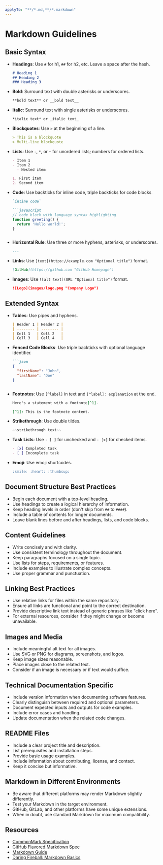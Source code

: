 ```yaml
---
applyTo: "**/*.md,**/*.markdown"
---
```

# Markdown Guidelines

## Basic Syntax

- **Headings**: Use `#` for h1, `##` for h2, etc. Leave a space after the hash.
  ```markdown
  # Heading 1
  ## Heading 2
  ### Heading 3
  ```

- **Bold**: Surround text with double asterisks or underscores.
  ```markdown
  **bold text** or __bold text__
  ```

- **Italic**: Surround text with single asterisks or underscores.
  ```markdown
  *italic text* or _italic text_
  ```

- **Blockquotes**: Use `>` at the beginning of a line.
  ```markdown
  > This is a blockquote
  > Multi-line blockquote
  ```

- **Lists**: Use `-`, `*`, or `+` for unordered lists; numbers for ordered lists.
  ```markdown
  - Item 1
  - Item 2
    - Nested item
  
  1. First item
  2. Second item
  ```

- **Code**: Use backticks for inline code, triple backticks for code blocks.
  ```markdown
  `inline code`
  
  ```javascript
  // code block with language syntax highlighting
  function greeting() {
    return 'Hello world!';
  }
  ```
  ```

- **Horizontal Rule**: Use three or more hyphens, asterisks, or underscores.
  ```markdown
  ---
  ```

- **Links**: Use `[text](https://example.com "Optional title")` format.
  ```markdown
  [GitHub](https://github.com "GitHub Homepage")
  ```

- **Images**: Use `![alt text](URL "Optional title")` format.
  ```markdown
  ![Logo](images/logo.png "Company Logo")
  ```

## Extended Syntax

- **Tables**: Use pipes and hyphens.
  ```markdown
  | Header 1 | Header 2 |
  | -------- | -------- |
  | Cell 1   | Cell 2   |
  | Cell 3   | Cell 4   |
  ```

- **Fenced Code Blocks**: Use triple backticks with optional language identifier.
  ```markdown
  ```json
  {
    "firstName": "John",
    "lastName": "Doe"
  }
  ```
  ```

- **Footnotes**: Use `[^label]` in text and `[^label]: explanation` at the end.
  ```markdown
  Here's a statement with a footnote[^1].
  
  [^1]: This is the footnote content.
  ```

- **Strikethrough**: Use double tildes.
  ```markdown
  ~~strikethrough text~~
  ```

- **Task Lists**: Use `- [ ]` for unchecked and `- [x]` for checked items.
  ```markdown
  - [x] Completed task
  - [ ] Incomplete task
  ```

- **Emoji**: Use emoji shortcodes.
  ```markdown
  :smile: :heart: :thumbsup:
  ```

## Document Structure Best Practices

- Begin each document with a top-level heading.
- Use headings to create a logical hierarchy of information.
- Keep heading levels in order (don't skip from `##` to `####`).
- Include a table of contents for longer documents.
- Leave blank lines before and after headings, lists, and code blocks.

## Content Guidelines

- Write concisely and with clarity.
- Use consistent terminology throughout the document.
- Keep paragraphs focused on a single topic.
- Use lists for steps, requirements, or features.
- Include examples to illustrate complex concepts.
- Use proper grammar and punctuation.

## Linking Best Practices

- Use relative links for files within the same repository.
- Ensure all links are functional and point to the correct destination.
- Provide descriptive link text instead of generic phrases like "click here".
- For external resources, consider if they might change or become unavailable.

## Images and Media

- Include meaningful alt text for all images.
- Use SVG or PNG for diagrams, screenshots, and logos.
- Keep image sizes reasonable.
- Place images close to the related text.
- Consider if an image is necessary or if text would suffice.

## Technical Documentation Specific

- Include version information when documenting software features.
- Clearly distinguish between required and optional parameters.
- Document expected inputs and outputs for code examples.
- Include error cases and handling.
- Update documentation when the related code changes.

## README Files

- Include a clear project title and description.
- List prerequisites and installation steps.
- Provide basic usage examples.
- Include information about contributing, license, and contact.
- Keep it concise but informative.

## Markdown in Different Environments

- Be aware that different platforms may render Markdown slightly differently.
- Test your Markdown in the target environment.
- GitHub, GitLab, and other platforms have some unique extensions.
- When in doubt, use standard Markdown for maximum compatibility.

## Resources

- [CommonMark Specification](https://commonmark.org/)
- [GitHub Flavored Markdown Spec](https://github.github.com/gfm/)
- [Markdown Guide](https://www.markdownguide.org/)
- [Daring Fireball: Markdown Basics](https://daringfireball.net/projects/markdown/basics)
